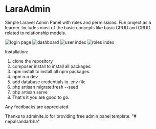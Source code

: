 # LaraAdmin
 
 Simple Laravel Admin Panel with roles and permissions. Fun project as a learner.
 Includes most of the basic concepts like basic CRUD and CRUD related to relationship models.
 
 ![login page](https://i.imgur.com/hWeTfKe.png)
 ![dashboard](https://i.imgur.com/Em1jwtH.png)
 ![user index](https://i.imgur.com/uDL5bqu.png)
 ![roles index](https://i.imgur.com/wi8SMyO.png)
 
 Installation:
 1) clone the repository
 2) composer install to  install all packages.
 3) npm install to install all npm packages.
 4) npm run dev
 5) add database credentials in .env file
 6) php artisan migrate:fresh --seed
 7) php artisan serve
 8) That's it you are good to go.

Any feedbacks are appreciated.

Thanks to adminlte.io for providing free admin panel template.
"# nepalsandarbha" 
